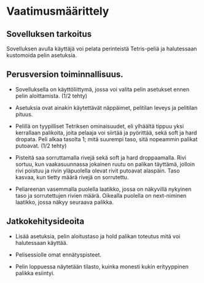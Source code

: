 # Vaatimusmäärittely

## Sovelluksen tarkoitus

Sovelluksen avulla käyttäjä voi pelata perinteistä Tetris-peliä ja halutessaan kustomoida pelin asetuksia.

## Perusversion toiminnallisuus.

- Sovelluksella on käyttöliittymä, jossa voi valita pelin asetukset ennen pelin aloittamista. (1/2 tehty) 

- Asetuksia ovat ainakin käytettävät näppäimet, pelitilan leveys ja pelitilan pituus. 

- Pelillä on tyypilliset Tetriksen ominaisuudet, eli ylhäältä tippuu yksi kerrallaan palikoita, joita pelaaja voi siirtää ja pyörittää, sekä soft ja hard dropata. Peli alkaa tasolta 1; mitä suurempi taso, sitä nopeammin palikat putoavat. (1/2 tehty)  

- Pisteitä saa sorruttamalla rivejä sekä soft ja hard droppaamalla. Rivi sortuu, kun vaakasuunnassa jokainen ruutu on palikan täyttämä, jolloin rivi poistuu ja rivin yläpuolella olevat rivit putoavat alaspäin. Taso kasvaa, kun tietty määrä rivejä on sorrutettu.

- Peliareenan vasemmalla puolella laatikko, jossa on näkyvillä nykyinen taso ja sorrutettujen rivien määrä. Oikealla puolella on next-niminen laatikko, jossa näkyy seuraava palikka.

## Jatkokehitysideoita

- Lisää asetuksia, pelin aloitustaso ja hold palikan toteutus mitä voi halutessaan käyttää.

- Pelisessiolle omat ennätyspisteet. 

- Pelin loppuessa näytetään tilasto, kuinka monesti kukin erityyppinen palikka esiintyi. 





